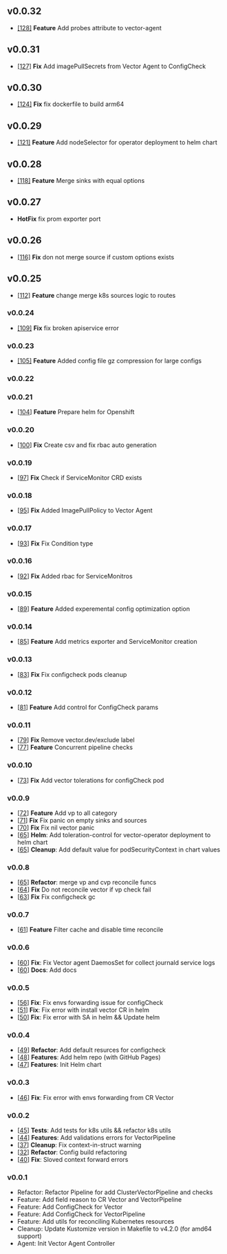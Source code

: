 ## v0.0.32
- [[128]](https://github.com/kaasops/vector-operator/pull/128) **Feature** Add probes attribute to vector-agent

## v0.0.31
- [[127]](https://github.com/kaasops/vector-operator/pull/127) **Fix** Add imagePullSecrets from Vector Agent to ConfigCheck

## v0.0.30
- [[124]](https://github.com/kaasops/vector-operator/pull/124) **Fix** fix dockerfile to build arm64

## v0.0.29
- [[121]](https://github.com/kaasops/vector-operator/pull/121) **Feature** Add nodeSelector for operator deployment to helm chart

## v0.0.28
- [[118]](https://github.com/kaasops/vector-operator/pull/118) **Feature** Merge sinks with equal options

## v0.0.27
- **HotFix** fix prom exporter port

## v0.0.26
- [[116]](https://github.com/kaasops/vector-operator/pull/116) **Fix** don not merge source if custom options exists

## v0.0.25
- [[112]](https://github.com/kaasops/vector-operator/pull/112) **Feature** change merge k8s sources logic to routes

### v0.0.24
- [[109]](https://github.com/kaasops/vector-operator/pull/109) **Fix** fix broken apiservice error

### v0.0.23
- [[105]](https://github.com/kaasops/vector-operator/pull/105) **Feature** Added config file gz compression for large configs

### v0.0.22

### v0.0.21
- [[104](https://github.com/kaasops/vector-operator/pull/104)] **Feature** Prepare helm for Openshift

### v0.0.20
- [[100](https://github.com/kaasops/vector-operator/pull/100)] **Fix** Create csv and fix rbac auto generation

### v0.0.19
- [[97](https://github.com/kaasops/vector-operator/pull/97)] **Fix** Check if ServiceMonitor CRD exists 

### v0.0.18
- [[95](https://github.com/kaasops/vector-operator/pull/95)] **Fix** Added ImagePullPolicy to Vector Agent

### v0.0.17
- [[93](https://github.com/kaasops/vector-operator/pull/93)] **Fix** Fix Condition type

### v0.0.16
- [[92](https://github.com/kaasops/vector-operator/pull/92)] **Fix** Added rbac for ServiceMonitros

### v0.0.15
- [[89](https://github.com/kaasops/vector-operator/pull/89)] **Feature** Added experemental config optimization option

### v0.0.14
- [[85](https://github.com/kaasops/vector-operator/pull/85)] **Feature** Add metrics exporter and ServiceMonitor creation

### v0.0.13
- [[83](https://github.com/kaasops/vector-operator/pull/83)] **Fix** Fix configcheck pods cleanup

### v0.0.12
- [[81](https://github.com/kaasops/vector-operator/pull/81)] **Feature** Add control for ConfigCheck params

### v0.0.11
- [[79](https://github.com/kaasops/vector-operator/pull/79)] **Fix** Remove vector.dev/exclude label 
- [[77](https://github.com/kaasops/vector-operator/pull/77)] **Feature** Concurrent pipeline checks

### v0.0.10
- [[73](https://github.com/kaasops/vector-operator/pull/73)] **Fix** Add vector tolerations for configCheck pod

### v0.0.9
- [[72](https://github.com/kaasops/vector-operator/pull/72)] **Feature** Add vp to all category
- [[71](https://github.com/kaasops/vector-operator/pull/71)] **Fix** Fix panic on empty sinks and sources
- [[70](https://github.com/kaasops/vector-operator/pull/70)] **Fix** Fix nil vector panic
- [[65](https://github.com/kaasops/vector-operator/pull/69)] **Helm**: Add toleration-control for vector-operator deployment to helm chart
- [[65](https://github.com/kaasops/vector-operator/pull/69)] **Cleanup**: Add default value for podSecurityContext in chart values

### v0.0.8
- [[65](https://github.com/kaasops/vector-operator/pull/65)] **Refactor**: merge vp and cvp reconcile funcs
- [[64](https://github.com/kaasops/vector-operator/pull/64)] **Fix** Do not reconсile vector if vp check fail
- [[63](https://github.com/kaasops/vector-operator/pull/63)] **Fix** Fix configcheck gc

### v0.0.7
- [[61](https://github.com/kaasops/vector-operator/pull/61)] **Feature** Filter cache and disable time reconcile

### v0.0.6
- [[60](https://github.com/kaasops/vector-operator/pull/60)] **Fix**: Fix Vector agent DaemosSet for collect journald service logs
- [[60](https://github.com/kaasops/vector-operator/pull/60)] **Docs**: Add docs

### v0.0.5
- [[56](https://github.com/kaasops/vector-operator/pull/56)] **Fix**: Fix envs forwarding issue for configCheck 
- [[51](https://github.com/kaasops/vector-operator/pull/51)] **Fix**: Fix error with install vector CR in helm
- [[50](https://github.com/kaasops/vector-operator/pull/50)] **Fix**: Fix error with SA in helm && Update helm

### v0.0.4
- [[49](https://github.com/kaasops/vector-operator/pull/49)] **Refactor**: Add default resurces for configcheck
- [[48](https://github.com/kaasops/vector-operator/pull/48)] **Features**: Add helm repo (with GitHub Pages)
- [[47](https://github.com/kaasops/vector-operator/pull/47)] **Features**: Init Helm chart

### v0.0.3
- [[46](https://github.com/kaasops/vector-operator/pull/46)] **Fix**: Fix error with envs forwarding from CR Vector

### v0.0.2
- [[45](https://github.com/kaasops/vector-operator/pull/45)] **Tests**: Add tests for k8s utils && refactor k8s utils
- [[44](https://github.com/kaasops/vector-operator/pull/44)] **Features**: Add validations errors for VectorPipeline
- [[37](https://github.com/kaasops/vector-operator/pull/37)] **Cleanup**: Fix context-in-struct warning
- [[32](https://github.com/kaasops/vector-operator/pull/32)] **Refactor**: Config build refactoring 
- [[40](https://github.com/kaasops/vector-operator/pull/40)] **Fix**: Sloved context forward errors


### v0.0.1
- Refactor: Refactor Pipeline for add ClusterVectorPipeline and checks
- Feature: Add field reason to CR Vector and VectorPipeline
- Feature: Add ConfigCheck for Vector
- Feature: Add ConfigCheck for VectorPipeline
- Feature: Add utils for reconciling Kubernetes resources
- Cleanup: Update Kustomize version in Makefile to v4.2.0 (for amd64 support)
- Agent: Init Vector Agent Controller
